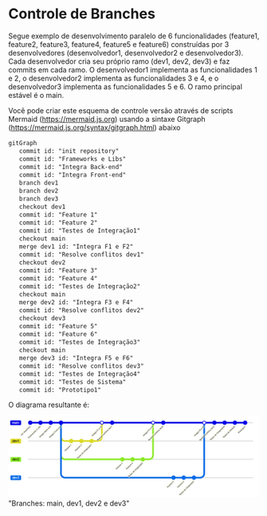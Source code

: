 # Controle de Branches

Segue exemplo de desenvolvimento paralelo de 6 funcionalidades (feature1, feature2, feature3, feature4, feature5 e feature6) construídas por 3 desenvolvedores (desenvolvedor1, desenvolvedor2 e desenvolvedor3). Cada desenvolvedor cria seu próprio ramo (dev1, dev2, dev3) e faz commits em cada ramo. O desenvolvedor1 implementa as funcionalidades 1 e 2, o desenvolvedor2 implementa as funcionalidades 3 e 4, e o desenvolvedor3 implementa as funcionalidades 5 e 6. O ramo principal estável é o main.

Você pode criar este esquema de controle versão através de scripts Mermaid (https://mermaid.js.org) usando a sintaxe Gitgraph (https://mermaid.js.org/syntax/gitgraph.html) abaixo

```
gitGraph
   commit id: "init repository"
   commit id: "Frameworks e Libs"
   commit id: "Integra Back-end"
   commit id: "Integra Front-end"
   branch dev1
   branch dev2
   branch dev3
   checkout dev1
   commit id: "Feature 1"
   commit id: "Feature 2"
   commit id: "Testes de Integração1"
   checkout main
   merge dev1 id: "Integra F1 e F2"
   commit id: "Resolve conflitos dev1"
   checkout dev2
   commit id: "Feature 3"
   commit id: "Feature 4"
   commit id: "Testes de Integração2"
   checkout main
   merge dev2 id: "Integra F3 e F4"
   commit id: "Resolve conflitos dev2"
   checkout dev3
   commit id: "Feature 5"
   commit id: "Feature 6"
   commit id: "Testes de Integração3"
   checkout main
   merge dev3 id: "Integra F5 e F6"
   commit id: "Resolve conflitos dev3"
   commit id: "Testes de Integração4"
   commit id: "Testes de Sistema"
   commit id: "Prototipo1"
```

O diagrama resultante é: 

![Esquema de branches!](https://raw.githubusercontent.com/my-prototypes/tflk/main/docs/branches_cenario1.png) "Branches: main, dev1, dev2 e dev3"
